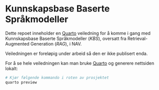 # Kunnskapsbase Baserte Språkmodeller

Dette repoet inneholder en [Quarto](https://quarto.org/) veiledning for å komme
i gang med Kunnskapsbase Baserte Språkmodeller (_KBS_), oversatt fra
Retrieval-Augmented Generation (_RAG_), i NAV.

Veiledningen er foreløpig under arbeid så den er ikke publisert enda.

For å se hele veiledningen kan man bruke [Quarto](https://quarto.org/) og
generere nettsiden lokalt:

```bash
# Kjør følgende kommando i roten av prosjektet
quarto preview
```